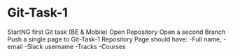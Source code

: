 # Git-Task-1
StartNG first Git task (BE &amp; Mobile)
Open Repository
Open a second Branch
Push a single page to Git-Task-1 Repository
Page should have:
-Full name, 
-email
-Slack username
-Tracks
-Courses
